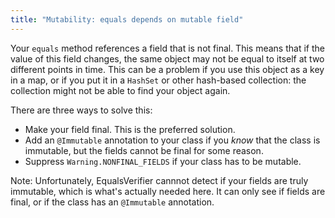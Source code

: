 ```yaml
---
title: "Mutability: equals depends on mutable field"
---
```

Your `equals` method references a field that is not final. This means that if the value of this field changes, the same object may not be equal to itself at two different points in time. This can be a problem if you use this object as a key in a map, or if you put it in a `HashSet` or other hash-based collection: the collection might not be able to find your object again.

There are three ways to solve this:

* Make your field final. This is the preferred solution.
* Add an `@Immutable` annotation to your class if you _know_ that the class is immutable, but the fields cannot be final for some reason.
* Suppress `Warning.NONFINAL_FIELDS` if your class has to be mutable.

Note: Unfortunately, EqualsVerifier cannnot detect if your fields are truly immutable, which is what's actually needed here. It can only see if fields are final, or if the class has an `@Immutable` annotation. 

